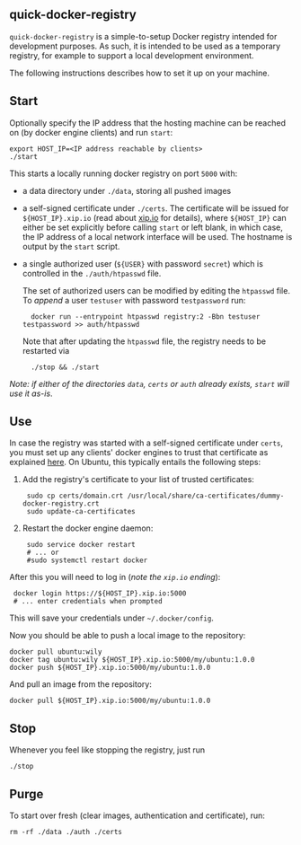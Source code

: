 ## quick-docker-registry
`quick-docker-registry` is a simple-to-setup Docker registry intended for 
development purposes. As such, it is intended to be used as a temporary 
registry, for example to support a local development environment.

The following instructions describes how to set it up on your machine.


## Start
Optionally specify the IP address that the hosting machine can be
reached on (by docker engine clients) and run `start`:

    export HOST_IP=<IP address reachable by clients>
    ./start
	
This starts a locally running docker registry on port `5000` with:

- a data directory under `./data`, storing all pushed images
- a self-signed certificate under `./certs`. The certificate will be
  issued for `${HOST_IP}.xip.io` (read about [xip.io](http://xip.io/) for 
  details), where `${HOST_IP}` can either be set explicitly before calling 
  `start` or left blank, in which case, the IP address of a local 
  network interface will be used. The hostname is output by the `start`
  script.
- a single authorized user (`${USER}` with password `secret`) which is
  controlled in the `./auth/htpasswd` file.
  
   The set of authorized users can be modified by editing the `htpasswd` file.
   To *append* a user `testuser` with password `testpassword` run:
   
        docker run --entrypoint htpasswd registry:2 -Bbn testuser testpassword >> auth/htpasswd
 
   Note that after updating the `htpasswd` file, the registry needs to be
   restarted via 
   
        ./stop && ./start

*Note: if either of the directories `data`, `certs` or `auth` already 
exists, `start` will use it as-is*.



## Use
In case the registry was started with a self-signed certificate under `certs`,
you must set up any clients' docker engines to trust that certificate
as explained [here](https://docs.docker.com/registry/insecure/#using-self-signed-certificates). On Ubuntu, this typically entails the following steps:

1. Add the registry's certificate to your list of trusted certificates:

        sudo cp certs/domain.crt /usr/local/share/ca-certificates/dummy-docker-registry.crt
        sudo update-ca-certificates
		
2. Restart the docker engine daemon:

        sudo service docker restart
		# ... or 
		#sudo systemctl restart docker

After this you will need to log in (*note the `xip.io` ending*):

     docker login https://${HOST_IP}.xip.io:5000
     # ... enter credentials when prompted

This will save your credentials under `~/.docker/config`.

Now you should be able to push a local image to the repository:

    docker pull ubuntu:wily
    docker tag ubuntu:wily ${HOST_IP}.xip.io:5000/my/ubuntu:1.0.0
    docker push ${HOST_IP}.xip.io:5000/my/ubuntu:1.0.0

And pull an image from the repository:

    docker pull ${HOST_IP}.xip.io:5000/my/ubuntu:1.0.0



## Stop
Whenever you feel like stopping the registry, just run

    ./stop



## Purge
To start over fresh (clear images, authentication and certificate), run:

    rm -rf ./data ./auth ./certs


